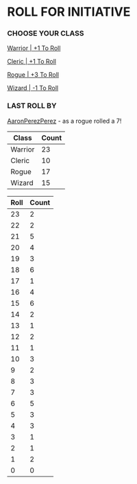 # ROLL FOR INITIATIVE
### CHOOSE YOUR CLASS

[Warrior | +1 To Roll](https://github.com/benjaminsampica/benjaminsampica/issues/new?title=roll%7Cwarrior&body=Just+click+%27Submit+new+issue%27.)

[Cleric | +1 To Roll](https://github.com/benjaminsampica/benjaminsampica/issues/new?title=roll%7Ccleric&body=Just+click+%27Submit+new+issue%27.)

[Rogue | +3 To Roll](https://github.com/benjaminsampica/benjaminsampica/issues/new?title=roll%7Crogue&body=Just+click+%27Submit+new+issue%27.)

[Wizard | -1 To Roll](https://github.com/benjaminsampica/benjaminsampica/issues/new?title=roll%7Cwizard&body=Just+click+%27Submit+new+issue%27.)
### LAST ROLL BY
[AaronPerezPerez](https://www.github.com/AaronPerezPerez) - as a rogue rolled a 7!

|Class|Count|
|-|-|
|Warrior|23|
|Cleric|10|
|Rogue|17|
|Wizard|15|

|Roll|Count|
|-|-|
|23|2
|22|2
|21|5
|20|4
|19|3
|18|6
|17|1
|16|4
|15|6
|14|2
|13|1
|12|2
|11|1
|10|3
|9|2
|8|3
|7|3
|6|5
|5|3
|4|3
|3|1
|2|1
|1|2
|0|0
